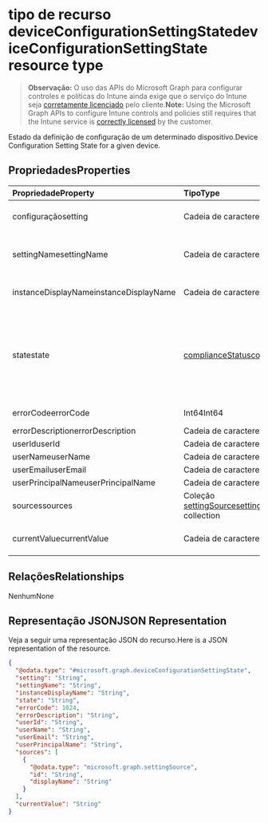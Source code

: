 # <a name="deviceconfigurationsettingstate-resource-type"></a><span data-ttu-id="9c3fb-101">tipo de recurso deviceConfigurationSettingState</span><span class="sxs-lookup"><span data-stu-id="9c3fb-101">deviceConfigurationSettingState resource type</span></span>

> <span data-ttu-id="9c3fb-102">**Observação:** O uso das APIs do Microsoft Graph para configurar controles e políticas do Intune ainda exige que o serviço do Intune seja [corretamente licenciado](https://go.microsoft.com/fwlink/?linkid=839381) pelo cliente.</span><span class="sxs-lookup"><span data-stu-id="9c3fb-102">**Note:** Using the Microsoft Graph APIs to configure Intune controls and policies still requires that the Intune service is [correctly licensed](https://go.microsoft.com/fwlink/?linkid=839381) by the customer.</span></span>

<span data-ttu-id="9c3fb-103">Estado da definição de configuração de um determinado dispositivo.</span><span class="sxs-lookup"><span data-stu-id="9c3fb-103">Device Configuration Setting State for a given device.</span></span>
## <a name="properties"></a><span data-ttu-id="9c3fb-104">Propriedades</span><span class="sxs-lookup"><span data-stu-id="9c3fb-104">Properties</span></span>
|<span data-ttu-id="9c3fb-105">Propriedade</span><span class="sxs-lookup"><span data-stu-id="9c3fb-105">Property</span></span>|<span data-ttu-id="9c3fb-106">Tipo</span><span class="sxs-lookup"><span data-stu-id="9c3fb-106">Type</span></span>|<span data-ttu-id="9c3fb-107">Descrição</span><span class="sxs-lookup"><span data-stu-id="9c3fb-107">Description</span></span>|
|:---|:---|:---|
|<span data-ttu-id="9c3fb-108">configuração</span><span class="sxs-lookup"><span data-stu-id="9c3fb-108">setting</span></span>|<span data-ttu-id="9c3fb-109">Cadeia de caracteres</span><span class="sxs-lookup"><span data-stu-id="9c3fb-109">String</span></span>|<span data-ttu-id="9c3fb-110">A configuração que está sendo relatada</span><span class="sxs-lookup"><span data-stu-id="9c3fb-110">The setting that is being reported</span></span>|
|<span data-ttu-id="9c3fb-111">settingName</span><span class="sxs-lookup"><span data-stu-id="9c3fb-111">settingName</span></span>|<span data-ttu-id="9c3fb-112">Cadeia de caracteres</span><span class="sxs-lookup"><span data-stu-id="9c3fb-112">String</span></span>|<span data-ttu-id="9c3fb-113">Nome traduzido/amigável para o usuário da configuração que está sendo relatada</span><span class="sxs-lookup"><span data-stu-id="9c3fb-113">Localized/user friendly setting name that is being reported</span></span>|
|<span data-ttu-id="9c3fb-114">instanceDisplayName</span><span class="sxs-lookup"><span data-stu-id="9c3fb-114">instanceDisplayName</span></span>|<span data-ttu-id="9c3fb-115">Cadeia de caracteres</span><span class="sxs-lookup"><span data-stu-id="9c3fb-115">String</span></span>|<span data-ttu-id="9c3fb-116">Nome da instância de configuração está sendo relatada.</span><span class="sxs-lookup"><span data-stu-id="9c3fb-116">Name of setting instance that is being reported.</span></span>|
|<span data-ttu-id="9c3fb-117">state</span><span class="sxs-lookup"><span data-stu-id="9c3fb-117">state</span></span>|[<span data-ttu-id="9c3fb-118">complianceStatus</span><span class="sxs-lookup"><span data-stu-id="9c3fb-118">complianceStatus</span></span>](../resources/intune_shared_compliancestatus.md)|<span data-ttu-id="9c3fb-119">O estado de conformidade da configuração.</span><span class="sxs-lookup"><span data-stu-id="9c3fb-119">The compliance state of the setting Possible values are: , , , , , , .</span></span> <span data-ttu-id="9c3fb-120">Os valores possíveis são: `unknown`, `notApplicable`, `compliant`, `remediated`, `nonCompliant`, `error`, `conflict`.</span><span class="sxs-lookup"><span data-stu-id="9c3fb-120">The possible values are `unknown`, `notApplicable`, `compliant`, `remediated`, `nonCompliant`, `error`, `conflict`, , , , , or .</span></span>|
|<span data-ttu-id="9c3fb-121">errorCode</span><span class="sxs-lookup"><span data-stu-id="9c3fb-121">errorCode</span></span>|<span data-ttu-id="9c3fb-122">Int64</span><span class="sxs-lookup"><span data-stu-id="9c3fb-122">Int64</span></span>|<span data-ttu-id="9c3fb-123">Código de erro da configuração</span><span class="sxs-lookup"><span data-stu-id="9c3fb-123">Error code for the setting</span></span>|
|<span data-ttu-id="9c3fb-124">errorDescription</span><span class="sxs-lookup"><span data-stu-id="9c3fb-124">errorDescription</span></span>|<span data-ttu-id="9c3fb-125">Cadeia de caracteres</span><span class="sxs-lookup"><span data-stu-id="9c3fb-125">String</span></span>|<span data-ttu-id="9c3fb-126">Descrição do erro</span><span class="sxs-lookup"><span data-stu-id="9c3fb-126">Error description</span></span>|
|<span data-ttu-id="9c3fb-127">userId</span><span class="sxs-lookup"><span data-stu-id="9c3fb-127">userId</span></span>|<span data-ttu-id="9c3fb-128">Cadeia de caracteres</span><span class="sxs-lookup"><span data-stu-id="9c3fb-128">String</span></span>|<span data-ttu-id="9c3fb-129">UserId</span><span class="sxs-lookup"><span data-stu-id="9c3fb-129">UserId</span></span>|
|<span data-ttu-id="9c3fb-130">userName</span><span class="sxs-lookup"><span data-stu-id="9c3fb-130">userName</span></span>|<span data-ttu-id="9c3fb-131">Cadeia de caracteres</span><span class="sxs-lookup"><span data-stu-id="9c3fb-131">String</span></span>|<span data-ttu-id="9c3fb-132">UserName</span><span class="sxs-lookup"><span data-stu-id="9c3fb-132">UserName</span></span>|
|<span data-ttu-id="9c3fb-133">userEmail</span><span class="sxs-lookup"><span data-stu-id="9c3fb-133">userEmail</span></span>|<span data-ttu-id="9c3fb-134">Cadeia de caracteres</span><span class="sxs-lookup"><span data-stu-id="9c3fb-134">String</span></span>|<span data-ttu-id="9c3fb-135">UserEmail</span><span class="sxs-lookup"><span data-stu-id="9c3fb-135">UserEmail</span></span>|
|<span data-ttu-id="9c3fb-136">userPrincipalName</span><span class="sxs-lookup"><span data-stu-id="9c3fb-136">userPrincipalName</span></span>|<span data-ttu-id="9c3fb-137">Cadeia de caracteres</span><span class="sxs-lookup"><span data-stu-id="9c3fb-137">String</span></span>|<span data-ttu-id="9c3fb-138">UserPrincipalName.</span><span class="sxs-lookup"><span data-stu-id="9c3fb-138">UserPrincipalName.</span></span>|
|<span data-ttu-id="9c3fb-139">sources</span><span class="sxs-lookup"><span data-stu-id="9c3fb-139">sources</span></span>|<span data-ttu-id="9c3fb-140">Coleção [settingSource](../resources/intune_deviceconfig_settingsource.md)</span><span class="sxs-lookup"><span data-stu-id="9c3fb-140">[settingSource](../resources/intune_deviceconfig_settingsource.md) collection</span></span>|<span data-ttu-id="9c3fb-141">Políticas colaboradoras</span><span class="sxs-lookup"><span data-stu-id="9c3fb-141">Contributing policies</span></span>|
|<span data-ttu-id="9c3fb-142">currentValue</span><span class="sxs-lookup"><span data-stu-id="9c3fb-142">currentValue</span></span>|<span data-ttu-id="9c3fb-143">Cadeia de caracteres</span><span class="sxs-lookup"><span data-stu-id="9c3fb-143">String</span></span>|<span data-ttu-id="9c3fb-144">Valor atual da configuração no dispositivo</span><span class="sxs-lookup"><span data-stu-id="9c3fb-144">Current value of setting on device</span></span>|

## <a name="relationships"></a><span data-ttu-id="9c3fb-145">Relações</span><span class="sxs-lookup"><span data-stu-id="9c3fb-145">Relationships</span></span>
<span data-ttu-id="9c3fb-146">Nenhum</span><span class="sxs-lookup"><span data-stu-id="9c3fb-146">None</span></span>
## <a name="json-representation"></a><span data-ttu-id="9c3fb-147">Representação JSON</span><span class="sxs-lookup"><span data-stu-id="9c3fb-147">JSON Representation</span></span>
<span data-ttu-id="9c3fb-148">Veja a seguir uma representação JSON do recurso.</span><span class="sxs-lookup"><span data-stu-id="9c3fb-148">Here is a JSON representation of the resource.</span></span>
<!--{
  "blockType": "resource",
  "@odata.type": "microsoft.graph.deviceConfigurationSettingState"
}-->
``` json
{
  "@odata.type": "#microsoft.graph.deviceConfigurationSettingState",
  "setting": "String",
  "settingName": "String",
  "instanceDisplayName": "String",
  "state": "String",
  "errorCode": 1024,
  "errorDescription": "String",
  "userId": "String",
  "userName": "String",
  "userEmail": "String",
  "userPrincipalName": "String",
  "sources": [
    {
      "@odata.type": "microsoft.graph.settingSource",
      "id": "String",
      "displayName": "String"
    }
  ],
  "currentValue": "String"
}
```




